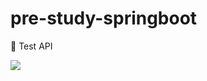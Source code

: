 # pre-study-springboot

🚀 Test API

<a href="https://elements.getpostman.com/redirect?entityId=39847136-b911f426-86bf-4e73-899f-07c42a0e3acf&entityType=collection" target='_blank'>
<img src="https://img.shields.io/badge/postman-%23FF6C37.svg?&style=for-the-badge&logo=postman&logoColor=white" />
</a>
